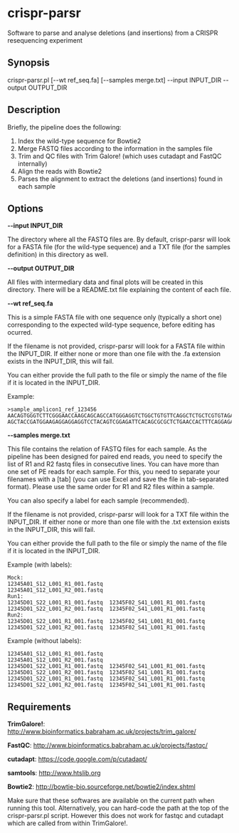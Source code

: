 # crispr-parsr
Software to parse and analyse deletions (and insertions) from a CRISPR resequencing experiment

## Synopsis

crispr-parsr.pl [--wt ref_seq.fa] [--samples merge.txt] --input INPUT_DIR --output OUTPUT_DIR

## Description

Briefly, the pipeline does the following:

1. Index the wild-type sequence for Bowtie2
2. Merge FASTQ files according to the information in the samples file
3. Trim and QC files with Trim Galore! (which uses cutadapt and FastQC internally)
4. Align the reads with Bowtie2
5. Parses the alignment to extract the deletions (and insertions) found in each sample

## Options

**--input INPUT_DIR**

The directory where all the FASTQ files are. By default, crispr-parsr will look for a FASTA file
(for the wild-type sequence) and a TXT file (for the samples definition) in this directory as well.

**--output OUTPUT_DIR**

All files with intermediary data and final plots will be created in this directory. There will be a
README.txt file explaining the content of each file.

**--wt ref_seq.fa**

This is a simple FASTA file with one sequence only (typically a short one) corresponding to the expected
wild-type sequence, before editing has ocurred.

If the filename is not provided, crispr-parsr will look for a FASTA file within the INPUT_DIR. If either
none or more than one file with the .fa extension exists in the INPUT_DIR, this will fail.

You can either provide the full path to the file or simply the name of the file if it is located
in the INPUT_DIR.

Example:
```
>sample_amplicon1_ref_123456
AACAGTGGGTCTTCGGGAACCAAGCAGCAGCCATGGGAGGTCTGGCTGTGTTCAGGCTCTGCTCGTGTAGATTCACAGCGCGCTCTGAACCCCCGCTG
AGCTACCGATGGAAGAGGAGGAGGTCCTACAGTCGGAGATTCACAGCGCGCTCTGAACCACTTTCAGGAGACTCGACTATTATGACTTATACGCGATA
```

**--samples merge.txt**

This file contains the relation of FASTQ files for each sample. As the pipeline has been designed for
paired end reads, you need to specify the list of R1 and R2 fastq files in consecutive lines. You can
have more than one set of PE reads for each sample. For this, you need to separate your filenames with
a [tab] (you can use Excel and save the file in tab-separated format). Please use the same order for
R1 and R2 files within a sample.

You can also specify a label for each sample (recommended).

If the filename is not provided, crispr-parsr will look for a TXT file within the INPUT_DIR. If either
none or more than one file with the .txt extension exists in the INPUT_DIR, this will fail.

You can either provide the full path to the file or simply the name of the file if it is located
in the INPUT_DIR.

Example (with labels):
```
Mock:
12345A01_S12_L001_R1_001.fastq
12345A01_S12_L001_R2_001.fastq
Run1:
12345D01_S22_L001_R1_001.fastq  12345F02_S41_L001_R1_001.fastq
12345D01_S22_L001_R2_001.fastq  12345F02_S41_L001_R1_001.fastq
Run2:
12345D01_S22_L001_R1_001.fastq  12345F02_S41_L001_R1_001.fastq
12345D01_S22_L001_R2_001.fastq  12345F02_S41_L001_R1_001.fastq
```

Example (without labels):
```
12345A01_S12_L001_R1_001.fastq
12345A01_S12_L001_R2_001.fastq
12345D01_S22_L001_R1_001.fastq  12345F02_S41_L001_R1_001.fastq
12345D01_S22_L001_R2_001.fastq  12345F02_S41_L001_R1_001.fastq
12345D01_S22_L001_R1_001.fastq  12345F02_S41_L001_R1_001.fastq
12345D01_S22_L001_R2_001.fastq  12345F02_S41_L001_R1_001.fastq
```

## Requirements

**TrimGalore!**: http://www.bioinformatics.babraham.ac.uk/projects/trim_galore/

**FastQC**: http://www.bioinformatics.babraham.ac.uk/projects/fastqc/

**cutadapt**: https://code.google.com/p/cutadapt/

**samtools**: http://www.htslib.org

**Bowtie2**: http://bowtie-bio.sourceforge.net/bowtie2/index.shtml

Make sure that these softwares are available on the current path when running this tool.
Alternatively, you can hard-code the path at the top of the crispr-parsr.pl script. However
this does not work for fastqc and cutadapt which are called from within TrimGalore!.

